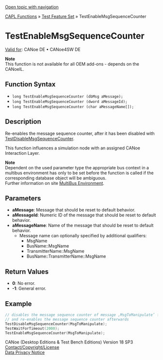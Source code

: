 [Open topic with navigation](../../../../../CANoeDEFamily.htm#Topics/CAPLFunctions/Test/Functions/CAPLfunctionTestEnableMsgSequenceCounter.md)

[CAPL Functions](../../CAPLfunctions.md) » [Test Feature Set](../CAPLfunctionsTFSOverview.md) » TestEnableMsgSequenceCounter

# TestEnableMsgSequenceCounter

[Valid for](../../../Shared/FeatureAvailability.md): CANoe DE • CANoe4SW DE

**Note**  
This function is not available for all OEM add-ons - depends on the CANoeIL.

## Function Syntax

- `long TestEnableMsgSequenceCounter (dbMsg aMessage);`
- `long TestEnableMsgSequenceCounter (dword aMessageId);`
- `long TestEnableMsgSequenceCounter (char aMessageName[]);`

## Description

Re-enables the message sequence counter, after it has been disabled with [TestDisableMsgSequenceCounter](CAPLfunctionTestDisableMsgSequenceCounter.md).

This function influences a simulation node with an assigned CANoe Interaction Layer.

**Note**  
Dependent on the used parameter type the appropriate bus context in a multibus environment has only to be set before the function is called if the corresponding database object will be ambiguous.  
Further information on site [MultiBus Environment](../../../Shared/CAPL/General/TestMultiBusEnvironment.md).

## Parameters

- **aMessage**: Message that should be reset to default behavior.
- **aMessageId**: Numeric ID of the message that should be reset to default behavior.
- **aMessageName**: Name of the message that should be reset to default behavior.
  - Message name can optionally specified by additional qualifiers:
    - MsgName
    - BusName::MsgName
    - TransmitterName::MsgName
    - BusName::TransmitterName::MsgName

## Return Values

- **0**: No error.
- **-1**: General error.

## Example

```c
// disables the message sequence counter of message ‚MsgToManipulate’ for 2000ms
// and re-enables the message sequence counter afterwards
TestDisableMsgSequenceCounter(MsgToManipulate);
TestWaitForTimeout(2000);
TestEnableMsgSequenceCounter(MsgToManipulate);
```

CANoe (Desktop Editions & Test Bench Editions) Version 18 SP3  
[Contact/Copyright/License](../../../Shared/ContactCopyrightLicense.md)  
[Data Privacy Notice](https://www.vector.com/int/en/company/get-info/privacy-policy/)
